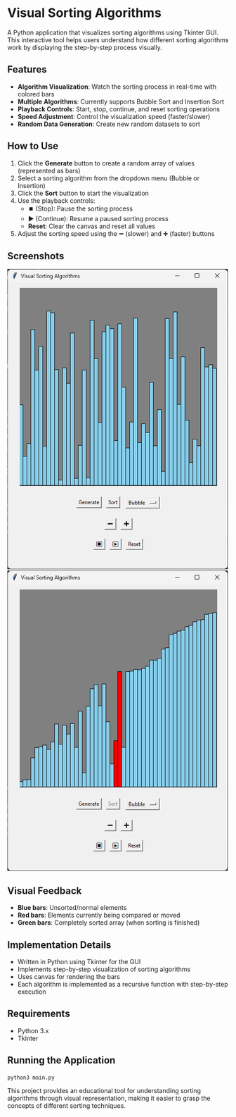 # Visual Sorting Algorithms

A Python application that visualizes sorting algorithms using Tkinter GUI. This interactive tool helps users understand how different sorting algorithms work by displaying the step-by-step process visually.

## Features

- **Algorithm Visualization**: Watch the sorting process in real-time with colored bars
- **Multiple Algorithms**: Currently supports Bubble Sort and Insertion Sort
- **Playback Controls**: Start, stop, continue, and reset sorting operations
- **Speed Adjustment**: Control the visualization speed (faster/slower)
- **Random Data Generation**: Create new random datasets to sort

## How to Use

1. Click the **Generate** button to create a random array of values (represented as bars)
2. Select a sorting algorithm from the dropdown menu (Bubble or Insertion)
3. Click the **Sort** button to start the visualization
4. Use the playback controls:
   - ⏹️ (Stop): Pause the sorting process
   - ▶️ (Continue): Resume a paused sorting process
   - **Reset**: Clear the canvas and reset all values
5. Adjust the sorting speed using the ➖ (slower) and ➕ (faster) buttons

## Screenshots
![Generated bars](assets/img.png)
![Sorting visualization in action](assets/img2.png)


## Visual Feedback

- **Blue bars**: Unsorted/normal elements
- **Red bars**: Elements currently being compared or moved
- **Green bars**: Completely sorted array (when sorting is finished)

## Implementation Details

- Written in Python using Tkinter for the GUI
- Implements step-by-step visualization of sorting algorithms
- Uses canvas for rendering the bars
- Each algorithm is implemented as a recursive function with step-by-step execution

## Requirements

- Python 3.x
- Tkinter

## Running the Application

```
python3 main.py
```

This project provides an educational tool for understanding sorting algorithms through visual representation, making it easier to grasp the concepts of different sorting techniques.